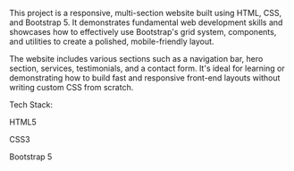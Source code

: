 This project is a responsive, multi-section website built using HTML, CSS, and Bootstrap 5. It demonstrates fundamental web development skills and showcases how to effectively use Bootstrap's grid system, components, and utilities to create a polished, mobile-friendly layout.

The website includes various sections such as a navigation bar, hero section, services, testimonials, and a contact form. It's ideal for learning or demonstrating how to build fast and responsive front-end layouts without writing custom CSS from scratch.

Tech Stack:

HTML5

CSS3

Bootstrap 5
